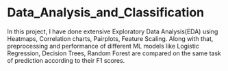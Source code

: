 # Data_Analysis_and_Classification
In this project, I have done extensive Exploratory Data Analysis(EDA) using Heatmaps, Correlation charts, Pairplots, Feature Scaling.
Along with that, preprocessing and performance of different ML models like Logistic Regression, Decision Trees, Random Forest are compared on the same task of prediction according to their F1 scores.
